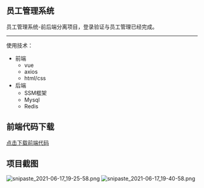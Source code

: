 ## 员工管理系统
员工管理系统-前后端分离项目，登录验证与员工管理已经完成。
<hr>
使用技术：

* 前端
  * vue
  * axios
  * html/css
* 后端
  * SSM框架
  * Mysql
  * Redis

## 前端代码下载
[点击下载前端代码](https://disk.onji.cn/s/3ODS0 "前端页面")

## 项目截图
![snipaste_2021-06-17_19-25-58.png](https://p5.toutiaoimg.com/origin/pgc-image/4511f70eb7f04c54a5d654a7553c7a18.png)
![snipaste_2021-06-17_19-40-58.png](https://p9.toutiaoimg.com/origin/pgc-image/91d8e942bb0a455da8cb9c962b721362.png)
